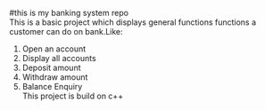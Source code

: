 #this is my banking system repo
<br>
This is a basic project which displays general functions functions a customer can do on bank.Like:
<ol>
<li>Open an account</li>
<li>Display all accounts</li>
<li>Deposit amount</li>
<li>Withdraw amount</li>
<li>Balance Enquiry</li>
This project is build on c++
